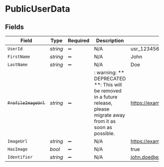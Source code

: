 # PublicUserData


## Fields

| Field                                                                                                                   | Type                                                                                                                    | Required                                                                                                                | Description                                                                                                             | Example                                                                                                                 |
| ----------------------------------------------------------------------------------------------------------------------- | ----------------------------------------------------------------------------------------------------------------------- | ----------------------------------------------------------------------------------------------------------------------- | ----------------------------------------------------------------------------------------------------------------------- | ----------------------------------------------------------------------------------------------------------------------- |
| `UserId`                                                                                                                | *string*                                                                                                                | :heavy_minus_sign:                                                                                                      | N/A                                                                                                                     | usr_123456                                                                                                              |
| `FirstName`                                                                                                             | *string*                                                                                                                | :heavy_minus_sign:                                                                                                      | N/A                                                                                                                     | John                                                                                                                    |
| `LastName`                                                                                                              | *string*                                                                                                                | :heavy_minus_sign:                                                                                                      | N/A                                                                                                                     | Doe                                                                                                                     |
| ~~`ProfileImageUrl`~~                                                                                                   | *string*                                                                                                                | :heavy_minus_sign:                                                                                                      | : warning: ** DEPRECATED **: This will be removed in a future release, please migrate away from it as soon as possible. | https://example.com/profile.jpg                                                                                         |
| `ImageUrl`                                                                                                              | *string*                                                                                                                | :heavy_minus_sign:                                                                                                      | N/A                                                                                                                     | https://example.com/path/to/image.jpg                                                                                   |
| `HasImage`                                                                                                              | *bool*                                                                                                                  | :heavy_minus_sign:                                                                                                      | N/A                                                                                                                     | true                                                                                                                    |
| `Identifier`                                                                                                            | *string*                                                                                                                | :heavy_minus_sign:                                                                                                      | N/A                                                                                                                     | john.doe@example.com                                                                                                    |